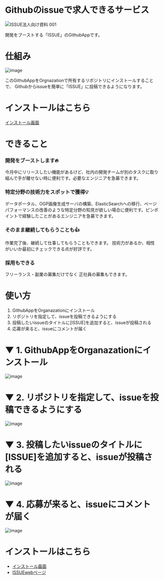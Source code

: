 # Githubのissueで求人できるサービス
![ISSUE法人向け資料 001](https://user-images.githubusercontent.com/19757050/135705148-4eea61b6-d4f0-4dce-96c6-e4bb2d30c57c.jpeg)


開発をブーストする「ISSUE」のGithubAppです。

# 仕組み
![image](https://user-images.githubusercontent.com/19757050/135706800-447a16bd-971b-4557-9012-9cd41054027f.png)

このGithubAppをOrgnazationで所有するリポジトリにインストールすることで、
Githubからissueを簡単に「ISSUE」に投稿できるようになります。
# インストールはこちら
[インストール画面](https://github.com/apps/issue-github-app)

# できること
### 開発をブーストします🔥
今月中にリリースしたい機能があるけど、社内の開発チームが別のタスクに取り組んで手が離せない時に便利です。必要なエンジニアを急募できます。

### 特定分野の技術力をスポットで獲得💡
データポータル、OGP画像生成サーバの構築、ElasticSearchへの移行、ページパフォーマンスの改善のような特定分野の知見が欲しい場合に便利です。ピンポイントで経験したことがあるエンジニアを急募できます。

### そのまま継続してもらうことも👍
作業完了後、継続して仕事してもらうこともできます。
技術力があるか、相性がいいか最初にチェックできる点が好評です。

### 採用もできる
フリーランス・副業の募集だけでなく
正社員の募集もできます。

# 使い方
1. GithubAppをOrganazationにインストール
2. リポジトリを指定して、issueを投稿できるようにする
3. 投稿したいissueのタイトルに[ISSUE]を追加すると、issueが投稿される
4. 応募が来ると、issueにコメントが届く

# ▼ 1. GithubAppをOrganazationにインストール

![image](https://user-images.githubusercontent.com/19757050/135705064-bfbbb8a5-915a-41c5-9600-1d4be75e979b.png)

# ▼ 2. リポジトリを指定して、issueを投稿できるようにする

![image](https://user-images.githubusercontent.com/19757050/135705218-fe53760c-f368-4d2e-96f3-524255f62e9b.png)

# ▼ 3. 投稿したいissueのタイトルに[ISSUE]を追加すると、issueが投稿される
![image](https://user-images.githubusercontent.com/19757050/134761160-cec5bcf3-b895-4dbe-8802-ffbef05ce1cc.png)

# ▼ 4. 応募が来ると、issueにコメントが届く
![image](https://user-images.githubusercontent.com/19757050/135705322-3c6e03e7-5843-4ced-8179-d05f30f11fe6.png)


# インストールはこちら
* [インストール画面](https://github.com/apps/issue-github-app)
* [ISSUEwebページ](https://i-ssue.com/)
